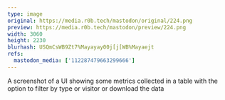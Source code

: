```yaml
---
type: image
original: https://media.r0b.tech/mastodon/original/224.png
preview: https://media.r0b.tech/mastodon/preview/224.png
width: 3060
height: 2230
blurhash: USQmCsWB9Zt7%Mayayay00j[j[WB%Mayaejt
refs:
  mastodon_media: ['112287479663299666']
---
```


A screenshot of a UI showing some metrics collected in a table with the option to filter by type or visitor or download the data

